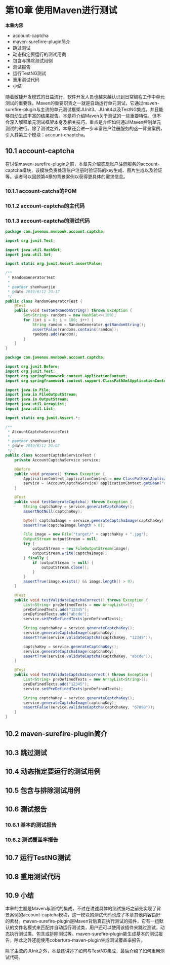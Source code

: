 # 第10章 使用Maven进行测试

**本章内容**

* account-captcha
* maven-surefirre-plugin简介
* 跳过测试
* 动态指定要运行的测试用例
* 包含与排除测试用例
* 测试报告
* 运行TestNG测试
* 重用测试代码
* 小结

随着敏捷开发模式的日益流行，软件开发人员也越来越认识到日常编程工作中单元测试的重要性。Maven的重要职责之一就是自动运行单元测试，它通过maven-surefire-plugin与主流的单元测试框架JUnit3、JUnit4以及TestNG集成，并且能够自动生成丰富的结果报告。本章将介绍Maven关于测试的一些重要特性，但不会深入解释单元测试框架本身及相关技巧，重点是介绍如何通过Maven控制单元测试的进行。除了测试之外，本章还会进一步丰富账户注册服务的这一背景案例，引入其第三个模块：account-chaptcha。

## 10.1 account-captcha

在讨论maven-surefire-plugin之前，本章先介绍实现账户注册服务的account-captcha模块，该模块负责处理账户注册时验证码的key生成、图片生成以及验证等。读者可以回顾第4章的背景案例以获得更具体的需求信息。

### 10.1.1 account-catcha的POM

### 10.1.2 account-captcha的主代码

### 10.1.3 account-captcha的测试代码

```java
package com.juvenxu.mvnbook.account.captcha;

import org.junit.Test;

import java.util.HashSet;
import java.util.Set;

import static org.junit.Assert.assertFalse;

/**
 * RandomGeneratorTest
 *
 * @author shenhuanjie
 * @date 2019/6/12 23:17
 */
public class RandomGeneratorTest {
    @Test
    public void testGetRandomString() throws Exception {
        Set<String> randoms = new HashSet<>(100);
        for (int i = 0; i < 100; i++) {
            String random = RandomGenerator.getRandomString();
            assertFalse(randoms.contains(random));
            randoms.add(random);
        }
    }
}
```

```java
package com.juvenxu.mvnbook.account.captcha;

import org.junit.Before;
import org.junit.Test;
import org.springframework.context.ApplicationContext;
import org.springframework.context.support.ClassPathXmlApplicationContext;

import java.io.File;
import java.io.FileOutputStream;
import java.io.OutputStream;
import java.util.ArrayList;
import java.util.List;

import static org.junit.Assert.*;

/**
 * AccountCaptchaServiceTest
 *
 * @author shenhuanjie
 * @date 2019/6/12 23:07
 */
public class AccountCaptchaServiceTest {
    private AccountCaptchaService service;

    @Before
    public void prepare() throws Exception {
        ApplicationContext applicationContext = new ClassPathXmlApplicationContext("account-captcha.xml");
        service = (AccountCaptchaService) applicationContext.getBean("accountCaptchaService");
    }

    @Test
    public void testGenerateCaptcha() throws Exception {
        String captchaKey = service.generateCaptchaKey();
        assertNotNull(captchaKey);

        byte[] captchaImage = service.generateCaptchaImage(captchaKey);
        assertTrue(captchaImage.length > 0);

        File image = new File("target/" + captchaKey + ".jpg");
        OutputStream outputStream = null;
        try {
            outputStream = new FileOutputStream(image);
            outputStream.write(captchaImage);
        } finally {
            if (outputStream != null) {
                outputStream.close();
            }
        }
        assertTrue(image.exists() && image.length() > 0);
    }

    @Test
    public void testValidateCaptchaCorrect() throws Exception {
        List<String> preDefinedTexts = new ArrayList<>();
        preDefinedTexts.add("12345");
        preDefinedTexts.add("abcde");
        service.setPreDefinedTexts(preDefinedTexts);

        String captchaKey = service.generateCaptchaKey();
        service.generateCaptchaImage(captchaKey);
        assertTrue(service.validateCaptcha(captchaKey, "12345"));

        captchaKey = service.generateCaptchaKey();
        service.generateCaptchaImage(captchaKey);
        assertTrue(service.validateCaptcha(captchaKey, "abcde"));
    }

    @Test
    public void testValidateCaptchaIncorrect() throws Exception {
        List<String> preDefinedTexts = new ArrayList<String>();
        preDefinedTexts.add("12345");
        service.setPreDefinedTexts(preDefinedTexts);

        String captchaKey = service.generateCaptchaKey();
        service.generateCaptchaImage(captchaKey);
        assertFalse(service.validateCaptcha(captchaKey, "67890"));
    }
}
```

## 10.2 maven-surefire-plugin简介

## 10.3 跳过测试

## 10.4 动态指定要运行的测试用例

## 10.5 包含与排除测试用例

## 10.6 测试报告

### 10.6.1 基本的测试报告

### 10.6.2 测试覆盖率报告

## 10.7 运行TestNG测试

## 10.8 重用测试代码

## 10.9 小结

本章的主题是Maven与测试的集成，不过在讲述具体的测试技巧之前先实现了背景案例的account-captcha模块，这一模块的测试代码也成了本章其他内容良好的素材。maven-surefire-plugin是Maven背后真正执行测试的插件，它有一组默认的文件名模式来匹配并自动运行测试类，用户还可以使用该插件来跳过测试，动态执行测试类、包含或排除测试等。maven-surefire-plugin能生成基本的测试报告，除此之外还能使用cobertura-maven-plugin生成测试覆盖率报告。

除了主流的JUnit之外，本章还讲述了如何与TestNG集成，最后介绍了如何重用测试代码。

